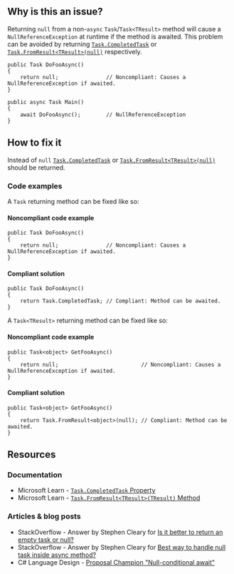 ## Why is this an issue?

Returning `null` from a non-`async` `Task`/`Task<TResult>` method will cause a
`NullReferenceException` at runtime if the method is awaited. This problem can be avoided by returning [`Task.CompletedTask`](https://learn.microsoft.com/en-us/dotnet/api/system.threading.tasks.task.completedtask) or [`Task.FromResult<TResult>(null)`](https://learn.microsoft.com/en-us/dotnet/api/system.threading.tasks.task.fromresult)
respectively.

    public Task DoFooAsync()
    {
        return null;               // Noncompliant: Causes a NullReferenceException if awaited.
    }
    
    public async Task Main()
    {
        await DoFooAsync();        // NullReferenceException
    }

## How to fix it

Instead of `null` [`Task.CompletedTask`](https://learn.microsoft.com/en-us/dotnet/api/system.threading.tasks.task.completedtask) or [`Task.FromResult<TResult>(null)`](https://learn.microsoft.com/en-us/dotnet/api/system.threading.tasks.task.fromresult)
should be returned.

### Code examples

A `Task` returning method can be fixed like so:

#### Noncompliant code example

    public Task DoFooAsync()
    {
        return null;               // Noncompliant: Causes a NullReferenceException if awaited.
    }

#### Compliant solution

    public Task DoFooAsync()
    {
        return Task.CompletedTask; // Compliant: Method can be awaited.
    }

A `Task<TResult>` returning method can be fixed like so:

#### Noncompliant code example

    public Task<object> GetFooAsync()
    {
        return null;                          // Noncompliant: Causes a NullReferenceException if awaited.
    }

#### Compliant solution

    public Task<object> GetFooAsync()
    {
        return Task.FromResult<object>(null); // Compliant: Method can be awaited.
    }

## Resources

### Documentation

-  Microsoft Learn - [`Task.CompletedTask` Property](https://learn.microsoft.com/en-us/dotnet/api/system.threading.tasks.task.completedtask)
-  Microsoft Learn - [`Task.FromResult<TResult>(TResult)`
  Method](https://learn.microsoft.com/en-us/dotnet/api/system.threading.tasks.task.fromresult)

### Articles & blog posts

-  StackOverflow - Answer by Stephen Cleary for [Is it better to return an empty task or null?](https://stackoverflow.com/a/45350108)
-  StackOverflow - Answer by Stephen Cleary for [Best way to handle null task inside async
  method?](https://stackoverflow.com/a/27551261)
-  C# Language Design - [Proposal Champion "Null-conditional await"](https://github.com/dotnet/csharplang/issues/35)